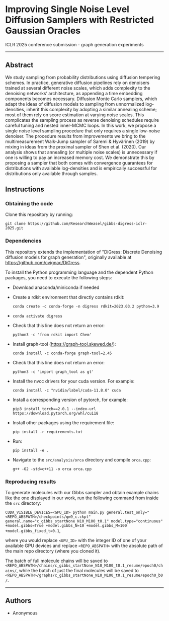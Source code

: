 # Improving Single Noise Level Diffusion Samplers with Restricted Gaussian Oracles

ICLR 2025 conference submission - graph generation experiments

----------------------

## Abstract

We study sampling from probability distributions using diffusion tempering schemes. In practice, generative diffusion pipelines rely on denoisers trained at several different noise scales, which adds complexity to the denoising networks’ architecture, as appending a time embedding components becomes necessary. Diffusion Monte Carlo samplers, which adapt the ideas of diffusion models to sampling from unnormalized log-densities, inherit this complexity by adopting a similar annealing scheme; most of them rely on score estimation at varying noise scales. This complicates the sampling process as reverse denoising schedules require careful tuning and nested inner-MCMC loops. In this work, we propose a single noise level sampling procedure that only requires a single low-noise denoiser. The procedure results from improvements we bring to the multimeasurement Walk-Jump sampler of Saremi & Hyvärinen (2019) by mixing in ideas from the proximal sampler of Shen et al. (2020). Our analysis shows that annealing (or multiple noise scales) is unnecessary if one is willing to pay an increased memory cost. We demonstrate this by proposing a sampler that both comes with convergence guarantees for distributions with available log-densities and is empirically successful for distributions only available through samples.

## Instructions

### Obtaining the code

Clone this repository by running:

`git clone https://github.com/ResearchWeasel/gibbs-digress-iclr-2025.git`

### Dependencies

This repository extends the implementation of "DiGress: Discrete Denoising diffusion models for graph generation", originally available at https://github.com/cvignac/DiGress.

To install the Python programming language and the dependent Python packages, you need to execute the following steps:

  - Download anaconda/miniconda if needed
    
  - Create a rdkit environment that directly contains rdkit:
    
    ```conda create -c conda-forge -n digress rdkit=2023.03.2 python=3.9```

  - `conda activate digress`
    
  - Check that this line does not return an error:
    
    ``` python3 -c 'from rdkit import Chem' ```
    
  - Install graph-tool (https://graph-tool.skewed.de/): 
    
    ```conda install -c conda-forge graph-tool=2.45```
    
  - Check that this line does not return an error:
    
    ```python3 -c 'import graph_tool as gt' ```
    
  - Install the nvcc drivers for your cuda version. For example:
    
    ```conda install -c "nvidia/label/cuda-11.8.0" cuda```
    
  - Install a corresponding version of pytorch, for example: 
    
    ```pip3 install torch==2.0.1 --index-url https://download.pytorch.org/whl/cu118```
    
  - Install other packages using the requirement file: 
    
    ```pip install -r requirements.txt```

  - Run:
    
    ```pip install -e .```

  - Navigate to the `src/analysis/orca` directory and compile `orca.cpp`: 
    
     ```g++ -O2 -std=c++11 -o orca orca.cpp```

### Reproducing results

To generate molecules with our Gibbs sampler and obtain example chains like the one displayed in our work, run the following command from inside the `src` directory:

```CUDA_VISIBLE_DEVICES=<GPU_ID> python main.py general.test_only="<REPO_ABSPATH>/checkpoints/qm9_c.ckpt" general.name="c_gibbs_startNone_N10_M100_t0.1" model.type="continuous" +model.gibbs=True +model.gibbs_N=10 +model.gibbs_M=100 +model.gibbs_fixed_t=0.1```,

where you would replace `<GPU_ID>` with the integer ID of one of your available GPU devices and replace `<REPO_ABSPATH>` with the absolute path of the main repo directory (where you cloned it).

The batch of full molecule chains will be saved to `<REPO_ABSPATH>/chains/c_gibbs_startNone_N10_M100_t0.1_resume/epoch0/chains/`, while the batch of just the final molecules will be saved to `<REPO_ABSPATH>/graphs/c_gibbs_startNone_N10_M100_t0.1_resume/epoch0_b0/`.

----------

## Authors

- Anonymous

